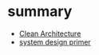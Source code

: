 # summary

- [Clean Architecture](https://book.douban.com/subject/26915970/)
- [system design primer](https://github.com/donnemartin/system-design-primer)